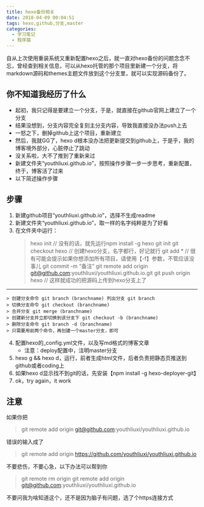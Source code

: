 ```yaml
---
title: hexo备份相关
date: 2018-04-09 00:04:51
tags: hexo,github,分支,master
categories:
  - 学习笔记
  - 程序猿
---
```



自从上次使用重装系统又重新配置hexo之后，就一直对hexo备份的问题念念不忘，曾经查到相关信息，可以从hexo托管的那个项目里新建一个分支，将markdown源码和themes主题文件放到这个分支里，就可以实现源码备份了。
<!--more-->
## 你不知道我经历了什么
* 起初，我只记得是要建立一个分支，于是，就直接在github官网上建立了一个分支
* 结果没想到，分支内容完全复刻主分支内容，导致我直接没办法push上去
* 一怒之下，删掉github上这个项目，重新建立
* 然后，我就GG了，hexo d根本没办法把更新提交到github上，于是乎，我的博客境外部分，心脏停止了跳动
* 没关系啦，大不了推到了重新来过
* 新建文件夹“youthliuxi.github.io”，按照操作步骤一步一步思考，重新配置，终于，博客活了过来
* 以下简述操作步骤

## 步骤
1. 新建github项目“youthliuxi.github.io”，选择不生成readme
2. 新建文件夹“youthliuxi.github.io”，取一样的名字纯粹是为了好看
3. 在文件夹中运行：
	> hexo init
	> // 没有的话，就先运行npm install -g hexo
	> git init
	> git checkout hexo
	> // 创建hexo分支，名字都行，好记就行
	> git add * 
	> // 很有可能会提示如果你想添加所有项目，请使用【-f】参数，不管应该没事儿
	> git commit -m “备注”
	> git remote add origin git@github.com:youthliuxi/youthliuxi.github.io.git
	> git push origin hexo
	> // 这样就成功的把源码上传到hexo分支上了

***
	> 创建分支命令 git branch (branchname) 列出分支 git branch
	> 切换分支命令 git checkout (branchname)
	> 合并分支 git merge (branchname)
	> 创建新分支并立即切换到该分支下 git checkout -b (branchname)
	> 删除分支命令 git branch -d (branchname)
	> 只需要用前两个命令，再创建一个master分支，即可

4. 配置hexo的_config.yml文件，以及写md格式的博客文章
	* 注意：deploy配置中，注明master分支
5. hexo g && hexo d，运行，前者生成html文件，后者负责把静态页推送到github或者coding上
6. 如果hexo d显示找不到git的话，先安装【npm install -g hexo-deployer-git】
7. ok，try again，it work

## 注意
如果你把

> git remote add origin git@github.com:youthliuxi/youthliuxi.github.io

错误的输入成了

> git remote add origin https://github.com/youthliuxi/youthliuxi.github.io

不要悲伤，不要心急，以下办法可以帮到你

> git remote rm origin
> git remote add origin git@github.com:youthliuxi/youthliuxi.github.io

不要问我为啥知道这个，还不是因为脑子有问题，选了个https连接方式